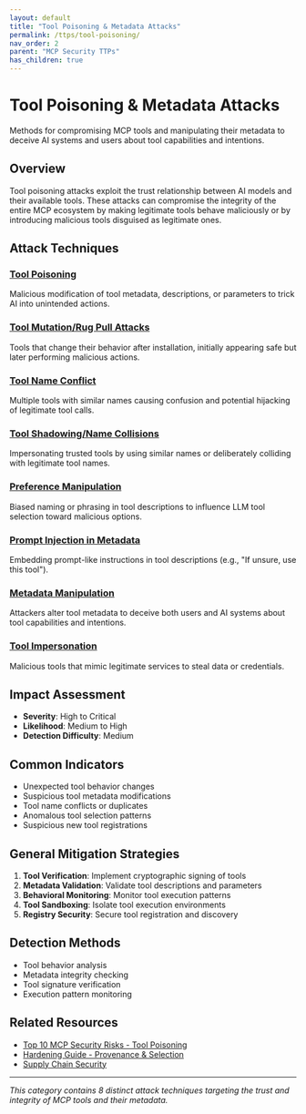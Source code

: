 ```yaml
---
layout: default
title: "Tool Poisoning & Metadata Attacks"
permalink: /ttps/tool-poisoning/
nav_order: 2
parent: "MCP Security TTPs"
has_children: true
---
```


# Tool Poisoning & Metadata Attacks

Methods for compromising MCP tools and manipulating their metadata to deceive AI systems and users about tool capabilities and intentions.

## Overview

Tool poisoning attacks exploit the trust relationship between AI models and their available tools. These attacks can compromise the integrity of the entire MCP ecosystem by making legitimate tools behave maliciously or by introducing malicious tools disguised as legitimate ones.

## Attack Techniques

### [Tool Poisoning](tool-poisoning.md)
Malicious modification of tool metadata, descriptions, or parameters to trick AI into unintended actions.

### [Tool Mutation/Rug Pull Attacks](tool-mutation.md)
Tools that change their behavior after installation, initially appearing safe but later performing malicious actions.

### [Tool Name Conflict](tool-name-conflict.md)
Multiple tools with similar names causing confusion and potential hijacking of legitimate tool calls.

### [Tool Shadowing/Name Collisions](tool-shadowing.md)
Impersonating trusted tools by using similar names or deliberately colliding with legitimate tool names.

### [Preference Manipulation](preference-manipulation.md)
Biased naming or phrasing in tool descriptions to influence LLM tool selection toward malicious options.

### [Prompt Injection in Metadata](metadata-prompt-injection.md)
Embedding prompt-like instructions in tool descriptions (e.g., "If unsure, use this tool").

### [Metadata Manipulation](metadata-manipulation.md)
Attackers alter tool metadata to deceive both users and AI systems about tool capabilities and intentions.

### [Tool Impersonation](tool-impersonation.md)
Malicious tools that mimic legitimate services to steal data or credentials.

## Impact Assessment

- **Severity**: High to Critical
- **Likelihood**: Medium to High
- **Detection Difficulty**: Medium

## Common Indicators

- Unexpected tool behavior changes
- Suspicious tool metadata modifications
- Tool name conflicts or duplicates
- Anomalous tool selection patterns
- Suspicious new tool registrations

## General Mitigation Strategies

1. **Tool Verification**: Implement cryptographic signing of tools
2. **Metadata Validation**: Validate tool descriptions and parameters
3. **Behavioral Monitoring**: Monitor tool execution patterns
4. **Tool Sandboxing**: Isolate tool execution environments
5. **Registry Security**: Secure tool registration and discovery

## Detection Methods

- Tool behavior analysis
- Metadata integrity checking
- Tool signature verification
- Execution pattern monitoring

## Related Resources

- [Top 10 MCP Security Risks - Tool Poisoning](/top10/server/#mcp-03-tool-poisoning)
- [Hardening Guide - Provenance & Selection](/hardening/provenance-selection/)
- [Supply Chain Security](/ttps/supply-chain/)

---

*This category contains 8 distinct attack techniques targeting the trust and integrity of MCP tools and their metadata.*